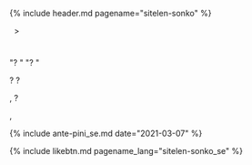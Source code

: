 {% include header.md pagename="sitelen-sonko" %}



<span class="se">[<span style="background-color:#574500;"><i class='twa twa-house'></i></span>](https://joelthomastr.github.io/tokipona/README_se)&nbsp;&nbsp;>&nbsp;&nbsp;<i class='twa twa-page-facing-up'></i><i class='twa twa-backhand-index-pointing-down'></i></span>

# <span class="se"><i class='twa twa-speaking-head'></i><i class='twa twa-thumbs-up'></i><i class='twa twa-play-button'></i><i class='twa twa-balance-scale'></i><i class='twa twa-cross-mark'></i><i class='twa twa-framed-picture'></i><i class='twa twa-input-symbols'></i><i class='twa twa-brain'></i><i class='twa twa-waving-hand'></i><i class='twa twa-backhand-index-pointing-down'></i><i class='twa twa-dashing-away'></i><i class='twa twa-waving-hand'></i><i class='twa twa-input-symbols'></i></span>

> <span class="se"><i class='twa twa-backhand-index-pointing-left'></i><i class='twa twa-outbox-tray'></i><i class='twa twa-fast-forward-button'></i><i class='twa twa-page-facing-up'></i><i class='twa twa-backhand-index-pointing-down'></i><i class='twa twa-round-pushpin'></i> [<span style="background-color:#574500;"><i class='twa twa-page-facing-up'></i><i class='twa twa-alarm-clock'></i><i class='twa twa-keycap'></i><i class='twa twa-crescent-moon'></i></span>](https://liputenpo.org/2021/03/01/lipu-tenpo-nanpa-mun/)</span>

<span class="se"><i class='twa twa-speaking-head'></i><i class='twa twa-thumbs-up'></i><i class='twa twa-play-button'></i><i class='twa twa-motorway'></i><i class='twa twa-speaking-head'></i><i class='twa twa-lollipop'></i><i class="twa twa-minus-sign"></i><i class='twa twa-thinking-face'></i><i class='twa twa-backhand-index-pointing-left'></i><i class='twa twa-upwards-button'></i><i class='twa twa-speaking-head'></i><i class='twa twa-thumbs-up'></i><i class='twa twa-play-button'></i><i class='twa twa-backhand-index-pointing-down'></i><i class='twa twa-thinking-face'></i><i class='twa twa-cross-mark'></i><i class="twa twa-minus-sign"></i><i class='twa twa-speaking-head'></i><i class='twa twa-thumbs-up'></i><i class='twa twa-play-button'></i><i class='twa twa-motorway'></i><i class='twa twa-wrapped-gift'></i><i class='twa twa-stop-button'></i><i class='twa twa-speaking-head'></i><i class='twa twa-record-button'></i><i class="twa twa-minus-sign"></i><i class='twa twa-wrench'></i><i class='twa twa-backhand-index-pointing-up'></i><i class='twa twa-upwards-button'></i><i class='twa twa-bust-in-silhouette'></i><i class='twa twa-play-button'></i><i class='twa twa-flexed-biceps'></i><i class='twa twa-thumbs-up'></i><i class='twa twa-fast-forward-button'></i><i class='twa twa-brain'></i><i class='twa twa-infinity'></i><i class="twa twa-minus-sign"></i></span>

<span class="se"><i class='twa twa-backhand-index-pointing-left'></i><i class='twa twa-flexed-biceps'></i><i class='twa twa-speaking-head'></i><i class='twa twa-fast-forward-button'></i><i class='twa twa-backhand-index-pointing-down'></i><i class="twa twa-division-sign"></i> "<i class='twa twa-speaking-head'></i><i class='twa twa-thumbs-up'></i><i class='twa twa-play-button'></i><i class='twa twa-question-mark'></i>? <i class='twa twa-speaking-head'></i><i class='twa twa-thumbs-up'></i><i class='twa twa-play-button'></i><i class='twa twa-backhand-index-pointing-down'></i><i class="twa twa-minus-sign"></i>" <i class='twa twa-thinking-face'></i><i class='twa twa-motorway'></i><i class='twa twa-backhand-index-pointing-down'></i><i class='twa twa-play-button'></i><i class='twa twa-grinning-face-with-big-eyes'></i><i class='twa twa-cross-mark'></i><i class='twa twa-play-button'></i><i class='twa twa-thumbs-up'></i><i class='twa twa-cross-mark'></i><i class="twa twa-minus-sign"></i><i class='twa twa-backhand-index-pointing-left'></i><i class='twa twa-thought-balloon'></i><i class='twa twa-wrench'></i><i class='twa twa-motorway'></i><i class='twa twa-backhand-index-pointing-down'></i><i class="twa twa-division-sign"></i> "<i class='twa twa-speaking-head'></i><i class='twa twa-thumbs-up'></i><i class='twa twa-play-button'></i><i class='twa twa-balance-scale'></i><i class='twa twa-question-mark'></i>? <i class='twa twa-speaking-head'></i><i class='twa twa-thumbs-up'></i><i class='twa twa-play-button'></i><i class='twa twa-balance-scale'></i><i class='twa twa-backhand-index-pointing-down'></i><i class="twa twa-minus-sign"></i>" <i class='twa twa-motorway'></i><i class='twa twa-backhand-index-pointing-down'></i><i class='twa twa-stop-button'></i><i class='twa twa-outbox-tray'></i><i class='twa twa-brain'></i><i class='twa twa-play-button'></i><i class='twa twa-grinning-face-with-big-eyes'></i><i class='twa twa-play-button'></i><i class='twa twa-outbox-tray'></i><i class='twa twa-thumbs-up'></i><i class='twa twa-fast-forward-button'></i><i class='twa twa-brain'></i><i class="twa twa-minus-sign"></i></span>

<span class="se"><i class='twa twa-unlocked'></i><i class='twa twa-upwards-button'></i><i class='twa twa-backhand-index-pointing-left'></i><i class='twa twa-thought-balloon'></i><i class='twa twa-speaking-head'></i><i class='twa twa-fast-forward-button'></i><i class='twa twa-backhand-index-pointing-down'></i><i class="twa twa-division-sign"></i><i class='twa twa-motorway'></i><i class='twa twa-speaking-head'></i><i class='twa twa-play-button'></i><i class='twa twa-balance-scale'></i><i class='twa twa-question-mark'></i>? <i class='twa twa-motorway'></i><i class='twa twa-speaking-head'></i><i class='twa twa-play-button'></i><i class='twa twa-balance-scale'></i><i class='twa twa-motorway'></i><i class='twa twa-framed-picture'></i><i class="twa twa-minus-sign"></i><i class='twa twa-backhand-index-pointing-down'></i><i class='twa twa-play-button'></i><i class='twa twa-right-arrow-curving-left'></i><i class='twa twa-question-mark'></i>? <i class='twa twa-motorway'></i><i class='twa twa-framed-picture'></i><i class='twa twa-upwards-button'></i><i class='twa twa-bust-in-silhouette'></i><i class='twa twa-play-button'></i><i class='twa twa-wrench'></i><i class='twa twa-framed-picture'></i><i class='twa twa-left-arrow-curving-right'></i><i class='twa twa-speech-balloon'></i><i class="twa twa-minus-sign"></i><i class='twa twa-motorway'></i><i class='twa twa-speaking-head'></i><i class='twa twa-upwards-button'></i><i class='twa twa-bust-in-silhouette'></i><i class='twa twa-play-button'></i><i class='twa twa-wrench'></i><i class='twa twa-speech-balloon'></i><i class='twa twa-left-arrow-curving-right'></i><i class='twa twa-spiral-shell'></i><i class='twa twa-stop-button'></i><i class='twa twa-face-without-mouth'></i><i class='twa twa-bust-in-silhouette'></i><i class="twa twa-minus-sign"></i><i class='twa twa-spiral-shell'></i><i class='twa twa-stop-button'></i><i class='twa twa-face-without-mouth'></i><i class='twa twa-bust-in-silhouette'></i><i class='twa twa-play-button'></i><i class='twa twa-brain'></i><i class='twa twa-yin-yang'></i><i class='twa twa-red-heart'></i><i class='twa twa-yin-yang'></i><i class='twa twa-thought-balloon'></i><i class="twa twa-minus-sign"></i></span>

<span class="se"><i class='twa twa-backhand-index-pointing-down'></i><i class='twa twa-upwards-button'></i>, <i class='twa twa-speaking-head'></i><i class='twa twa-thumbs-up'></i><i class='twa twa-plus-sign'></i><i class='twa twa-motorway'></i><i class='twa twa-speaking-head'></i><i class='twa twa-shuffle-tracks-button'></i><i class='twa twa-play-button'></i><i class='twa twa-balance-scale'></i><i class='twa twa-motorway'></i><i class='twa twa-framed-picture'></i><i class='twa twa-question-mark'></i>? <i class='twa twa-speaking-head'></i><i class='twa twa-shuffle-tracks-button'></i><i class='twa twa-play-button'></i><i class='twa twa-balance-scale'></i><i class='twa twa-framed-picture'></i><i class='twa twa-input-symbols'></i><i class='twa twa-brain'></i><i class='twa twa-waving-hand'></i><i class='twa twa-backhand-index-pointing-down'></i><i class='twa twa-dashing-away'></i><i class='twa twa-waving-hand'></i><i class='twa twa-input-symbols'></i><i class="twa twa-minus-sign"></i><i class='twa twa-framed-picture'></i><i class='twa twa-input-symbols'></i><i class='twa twa-brain'></i><i class='twa twa-waving-hand'></i><i class='twa twa-backhand-index-pointing-down'></i><i class='twa twa-dashing-away'></i><i class='twa twa-waving-hand'></i><i class='twa twa-input-symbols'></i><i class='twa twa-upwards-button'></i><i class='twa twa-framed-picture'></i><i class='twa twa-shuffle-tracks-button'></i><i class='twa twa-play-button'></i><i class='twa twa-round-pushpin'></i><i class='twa twa-left-arrow-curving-right'></i><i class='twa twa-speech-balloon'></i><i class='twa twa-infinity'></i><i class="twa twa-minus-sign"></i><i class='twa twa-speaking-head'></i><i class='twa twa-shuffle-tracks-button'></i><i class='twa twa-stop-button'></i><i class='twa twa-speaking-head'></i><i class='twa twa-thumbs-up'></i><i class='twa twa-play-button'></i><i class='twa twa-balance-scale'></i><i class='twa twa-backhand-index-pointing-down'></i><i class="twa twa-minus-sign"></i><i class='twa twa-speaking-head'></i><i class='twa twa-shuffle-tracks-button'></i><i class='twa twa-play-button'></i><i class='twa twa-handbag'></i><i class='twa twa-fast-forward-button'></i><i class='twa twa-speech-balloon'></i><i class='twa twa-shuffle-tracks-button'></i><i class='twa twa-left-arrow-curving-right'></i><i class='twa twa-spiral-shell'></i><i class='twa twa-infinity'></i><i class='twa twa-stop-button'></i><i class='twa twa-face-without-mouth'></i><i class='twa twa-bust-in-silhouette'></i><i class="twa twa-minus-sign"></i></span>

<span class="se"><i class='twa twa-backhand-index-pointing-down'></i><i class='twa twa-upwards-button'></i><i class='twa twa-speaking-head'></i><i class='twa twa-infinity'></i><i class='twa twa-play-button'></i><i class='twa twa-balance-scale'></i><i class='twa twa-framed-picture'></i><i class='twa twa-input-symbols'></i><i class='twa twa-brain'></i><i class='twa twa-waving-hand'></i><i class='twa twa-backhand-index-pointing-down'></i><i class='twa twa-dashing-away'></i><i class='twa twa-waving-hand'></i><i class='twa twa-input-symbols'></i>, <i class='twa twa-thinking-face'></i><i class='twa twa-speaking-head'></i><i class='twa twa-thumbs-up'></i><i class='twa twa-play-button'></i><i class='twa twa-balance-scale'></i><i class='twa twa-framed-picture'></i><i class='twa twa-input-symbols'></i><i class='twa twa-raised-hand'></i><i class='twa twa-anchor'></i><i class='twa twa-framed-picture'></i><i class='twa twa-record-button'></i><i class='twa twa-backhand-index-pointing-down'></i><i class='twa twa-anchor'></i><i class='twa twa-input-symbols'></i><i class="twa twa-minus-sign"></i><i class='twa twa-framed-picture'></i><i class='twa twa-input-symbols'></i><i class='twa twa-raised-hand'></i><i class='twa twa-anchor'></i><i class='twa twa-framed-picture'></i><i class='twa twa-record-button'></i><i class='twa twa-backhand-index-pointing-down'></i><i class='twa twa-anchor'></i><i class='twa twa-input-symbols'></i><i class='twa twa-play-button'></i><i class='twa twa-handbag'></i><i class='twa twa-fast-forward-button'></i><i class='twa twa-framed-picture'></i><i class='twa twa-index-pointing-up'></i><i class='twa twa-left-arrow-curving-right'></i><i class='twa twa-speaker-low-volume'></i><i class='twa twa-infinity'></i><i class="twa twa-minus-sign"></i><i class='twa twa-bust-in-silhouette'></i><i class='twa twa-play-button'></i><i class='twa twa-thought-balloon'></i><i class='twa twa-framed-picture'></i><i class='twa twa-fast-forward-button'></i><i class='twa twa-speech-balloon'></i><i class='twa twa-upwards-button'></i><i class='twa twa-backhand-index-pointing-up'></i><i class='twa twa-play-button'></i><i class='twa twa-thought-balloon'></i><i class='twa twa-wrench'></i><i class='twa twa-busts-in-silhouette'></i><i class='twa twa-stop-button'></i><i class='twa twa-framed-picture'></i><i class='twa twa-speaker-low-volume'></i><i class="twa twa-minus-sign"></i><i class='twa twa-backhand-index-pointing-down'></i><i class='twa twa-play-button'></i><i class='twa twa-balance-scale'></i><i class='twa twa-speaking-head'></i><i class='twa twa-thumbs-up'></i><i class="twa twa-minus-sign"></i><i class='twa twa-speaking-head'></i><i class='twa twa-thumbs-up'></i><i class='twa twa-play-button'></i><i class='twa twa-handbag'></i><i class='twa twa-cross-mark'></i><i class='twa twa-fast-forward-button'></i><i class='twa twa-speech-balloon'></i><i class='twa twa-shuffle-tracks-button'></i><i class='twa twa-left-arrow-curving-right'></i><i class='twa twa-spiral-shell'></i><i class='twa twa-infinity'></i><i class='twa twa-stop-button'></i><i class='twa twa-face-without-mouth'></i><i class='twa twa-bust-in-silhouette'></i><i class="twa twa-minus-sign"></i><i class='twa twa-speaking-head'></i><i class='twa twa-thumbs-up'></i><i class='twa twa-upwards-button'></i><i class='twa twa-bust-in-silhouette'></i><i class='twa twa-play-button'></i><i class='twa twa-thought-balloon'></i><i class='twa twa-wrench'></i><i class='twa twa-speech-balloon'></i><i class='twa twa-open-hands'></i><i class='twa twa-left-arrow-curving-right'></i><i class='twa twa-outbox-tray'></i><i class='twa twa-stop-button'></i><i class='twa twa-spiral-shell'></i><i class='twa twa-face-without-mouth'></i><i class="twa twa-minus-sign"></i></span>

<span class="se"><i class='twa twa-framed-picture'></i><i class='twa twa-input-symbols'></i><i class='twa twa-brain'></i><i class='twa twa-waving-hand'></i><i class='twa twa-backhand-index-pointing-down'></i><i class='twa twa-dashing-away'></i><i class='twa twa-waving-hand'></i><i class='twa twa-input-symbols'></i><i class='twa twa-play-button'></i><i class='twa twa-thumbs-down'></i><i class='twa twa-cross-mark'></i><i class='twa twa-play-button'></i><i class='twa twa-motorway'></i><i class='twa twa-thumbs-up'></i><i class='twa twa-right-arrow-curving-left'></i><i class='twa twa-spiral-shell'></i><i class='twa twa-open-hands'></i><i class="twa twa-minus-sign"></i><i class='twa twa-thinking-face'></i><i class='twa twa-framed-picture'></i><i class='twa twa-speaker-low-volume'></i><i class='twa twa-balance-scale'></i><i class='twa twa-framed-picture'></i><i class='twa twa-input-symbols'></i><i class='twa twa-raised-hand'></i><i class='twa twa-anchor'></i><i class='twa twa-framed-picture'></i><i class='twa twa-record-button'></i><i class='twa twa-backhand-index-pointing-down'></i><i class='twa twa-anchor'></i><i class='twa twa-input-symbols'></i><i class='twa twa-play-button'></i><i class='twa twa-handbag'></i><i class='twa twa-fast-forward-button'></i><i class='twa twa-high-voltage'></i><i class='twa twa-shuffle-tracks-button'></i><i class="twa twa-minus-sign"></i><i class='twa twa-speaking-head'></i><i class='twa twa-thumbs-up'></i><i class='twa twa-play-button'></i><i class='twa twa-handbag'></i><i class='twa twa-fast-forward-button'></i><i class='twa twa-high-voltage'></i><i class='twa twa-shuffle-tracks-button'></i><i class='twa twa-balance-scale'></i><i class='twa twa-backhand-index-pointing-down'></i><i class="twa twa-minus-sign"></i><i class='twa twa-alarm-clock'></i><i class='twa twa-shuffle-tracks-button'></i><i class='twa twa-upwards-button'></i><i class='twa twa-backhand-index-pointing-left'></i><i class='twa twa-thought-balloon'></i><i class='twa twa-speaking-head'></i><i class='twa twa-fast-forward-button'></i><i class='twa twa-backhand-index-pointing-down'></i><i class="twa twa-minus-sign"></i></span>

{% include ante-pini_se.md date="2021-03-07" %}

{% include likebtn.md pagename_lang="sitelen-sonko_se" %}
